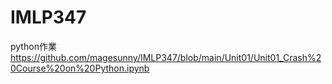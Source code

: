 # IMLP347
python作業
https://github.com/magesunny/IMLP347/blob/main/Unit01/Unit01_Crash%20Course%20on%20Python.ipynb

